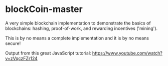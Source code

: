 # blockCoin-master
A very simple blockchain implementation to demonstrate the basics of blockchains: hashing, proof-of-work, and rewarding incentives ('mining').

This is by no means a complete implementation and it is by no means secure!

Output from this great JavaScript tutorial: https://www.youtube.com/watch?v=zVqczFZr124
